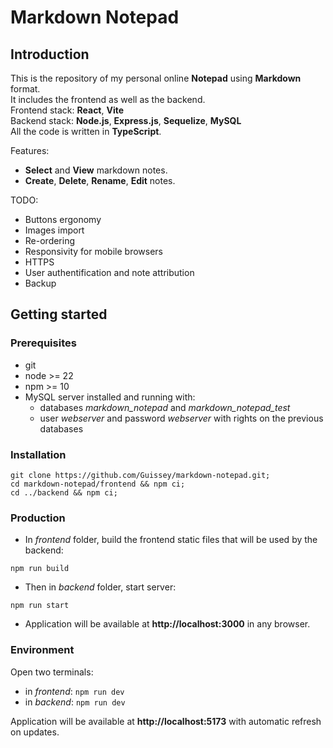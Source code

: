 # Markdown Notepad

## Introduction

This is the repository of my personal online **Notepad** using **Markdown** format.  
It includes the frontend as well as the backend.  
Frontend stack: **React**, **Vite**  
Backend stack: **Node.js**, **Express.js**, **Sequelize**, **MySQL**  
All the code is written in **TypeScript**.

Features:
- **Select** and **View** markdown notes.
- **Create**, **Delete**, **Rename**, **Edit** notes.

TODO:
- Buttons ergonomy
- Images import
- Re-ordering
- Responsivity for mobile browsers
- HTTPS
- User authentification and note attribution
- Backup

## Getting started

### Prerequisites

- git
- node >= 22
- npm >= 10
- MySQL server installed and running with:
  - databases *markdown_notepad* and *markdown_notepad_test*
  - user *webserver* and password *webserver* with rights on the previous databases

### Installation

```
git clone https://github.com/Guissey/markdown-notepad.git;
cd markdown-notepad/frontend && npm ci;
cd ../backend && npm ci;
```

### Production

- In *frontend* folder, build the frontend static files that will be used by the backend:
```
npm run build
```
- Then in *backend* folder, start server:
```
npm run start
```
- Application will be available at **http://localhost:3000** in any browser.

### Environment

Open two terminals:
- in *frontend*: `npm run dev`
- in *backend*: `npm run dev`

Application will be available at **http://localhost:5173** with automatic refresh on updates.
